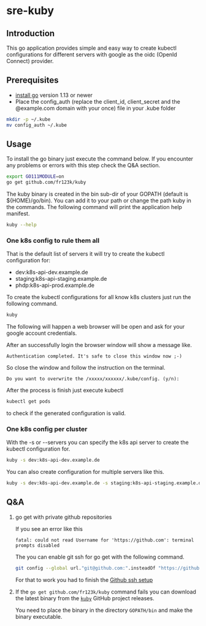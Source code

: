 # sre-kuby

## Introduction

This go application provides simple and easy way to create kubectl configurations for different servers with google as the oidc (OpenId Connect) provider.

## Prerequisites

* [install go](https://golang.org/doc/install) version 1.13 or newer
* Place the config_auth (replace the client_id, client_secret and the \@example.com domain with your once) file in your .kube folder

```bash
mkdir -p ~/.kube
mv config_auth ~/.kube
```

## Usage

To install the go binary just execute the command below.
If you encounter any problems or errors with this step check the Q&A section.

```bash
export GO111MODULE=on
go get github.com/fr123k/kuby
```

The kuby binary is created in the bin sub-dir of your GOPATH (default is ${HOME}/go/bin).
You can add it to your path or change the path kuby in the commands.
The following command will print the application help manifest.

```bash
kuby --help
```

### One k8s config to rule them all

That is the default list of servers it will try to create the kubectl configuration for:

* dev:k8s-api-dev.example.de
* staging:k8s-api-staging.example.de
* phdp:k8s-api-prod.example.de

To create the kubectl configurations for all know k8s clusters just run the following command.

```bash
kuby
```

The following will happen a web browser will be open and ask for your google account credentials.

After an successfully login the browser window will show a message like.

```text
Authentication completed. It's safe to close this window now ;-)
```

So close the window and follow the instruction on the terminal.

```text
Do you want to overwrite the /xxxxx/xxxxxx/.kube/config. (y/n):
```

After the process is finish just execute kubectl

```bash
kubectl get pods
```

to check if the generated configuration is valid.

### One k8s config per cluster

With the -s or --servers you can specify the k8s api server to create the kubectl configuration for.

```bash
kuby -s dev:k8s-api-dev.example.de
```

You can also create configuration for multiple servers like this.

```bash
kuby -s dev:k8s-api-dev.example.de -s staging:k8s-api-staging.example.de
```

## Q&A

1. go get with private github repositories

   If you see an error like this

   ```text
   fatal: could not read Username for 'https://github.com': terminal prompts disabled
   ```

   The you can enable git ssh for go get with the following command.

   ```bash
   git config --global url."git@github.com:".insteadOf "https://github.com/"
   ```

   For that to work you had to finish the [Github ssh setup](https://help.github.com/en/articles/connecting-to-github-with-ssh)

2. If the `go get github.com/fr123k/kuby` command fails you can download the latest binary from the [`kuby`](https://github.com/fr123k/kuby/releases) GitHub project releases.

   You need to place the binary in the directory `GOPATH/bin` and make the binary executable.
